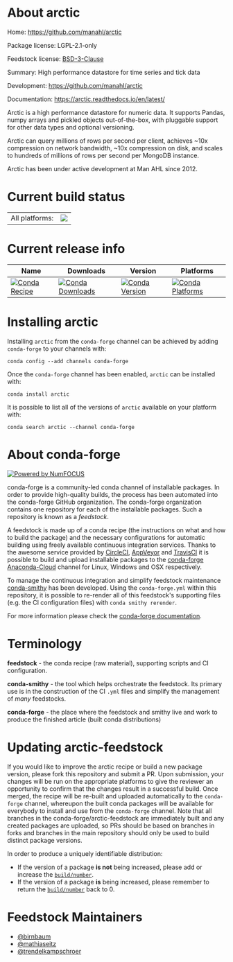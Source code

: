 About arctic
============

Home: https://github.com/manahl/arctic

Package license: LGPL-2.1-only

Feedstock license: [BSD-3-Clause](https://github.com/conda-forge/arctic-feedstock/blob/master/LICENSE.txt)

Summary: High performance datastore for time series and tick data

Development: https://github.com/manahl/arctic

Documentation: https://arctic.readthedocs.io/en/latest/

Arctic is a high performance datastore for numeric data. It supports
Pandas, numpy arrays and pickled objects out-of-the-box, with pluggable
support for other data types and optional versioning.

Arctic can query millions of rows per second per client, achieves ~10x
compression on network bandwidth, ~10x compression on disk, and scales
to hundreds of millions of rows per second per MongoDB instance.

Arctic has been under active development at Man AHL since 2012.


Current build status
====================


<table><tr><td>All platforms:</td>
    <td>
      <a href="https://dev.azure.com/conda-forge/feedstock-builds/_build/latest?definitionId=6824&branchName=master">
        <img src="https://dev.azure.com/conda-forge/feedstock-builds/_apis/build/status/arctic-feedstock?branchName=master">
      </a>
    </td>
  </tr>
</table>

Current release info
====================

| Name | Downloads | Version | Platforms |
| --- | --- | --- | --- |
| [![Conda Recipe](https://img.shields.io/badge/recipe-arctic-green.svg)](https://anaconda.org/conda-forge/arctic) | [![Conda Downloads](https://img.shields.io/conda/dn/conda-forge/arctic.svg)](https://anaconda.org/conda-forge/arctic) | [![Conda Version](https://img.shields.io/conda/vn/conda-forge/arctic.svg)](https://anaconda.org/conda-forge/arctic) | [![Conda Platforms](https://img.shields.io/conda/pn/conda-forge/arctic.svg)](https://anaconda.org/conda-forge/arctic) |

Installing arctic
=================

Installing `arctic` from the `conda-forge` channel can be achieved by adding `conda-forge` to your channels with:

```
conda config --add channels conda-forge
```

Once the `conda-forge` channel has been enabled, `arctic` can be installed with:

```
conda install arctic
```

It is possible to list all of the versions of `arctic` available on your platform with:

```
conda search arctic --channel conda-forge
```


About conda-forge
=================

[![Powered by NumFOCUS](https://img.shields.io/badge/powered%20by-NumFOCUS-orange.svg?style=flat&colorA=E1523D&colorB=007D8A)](http://numfocus.org)

conda-forge is a community-led conda channel of installable packages.
In order to provide high-quality builds, the process has been automated into the
conda-forge GitHub organization. The conda-forge organization contains one repository
for each of the installable packages. Such a repository is known as a *feedstock*.

A feedstock is made up of a conda recipe (the instructions on what and how to build
the package) and the necessary configurations for automatic building using freely
available continuous integration services. Thanks to the awesome service provided by
[CircleCI](https://circleci.com/), [AppVeyor](https://www.appveyor.com/)
and [TravisCI](https://travis-ci.com/) it is possible to build and upload installable
packages to the [conda-forge](https://anaconda.org/conda-forge)
[Anaconda-Cloud](https://anaconda.org/) channel for Linux, Windows and OSX respectively.

To manage the continuous integration and simplify feedstock maintenance
[conda-smithy](https://github.com/conda-forge/conda-smithy) has been developed.
Using the ``conda-forge.yml`` within this repository, it is possible to re-render all of
this feedstock's supporting files (e.g. the CI configuration files) with ``conda smithy rerender``.

For more information please check the [conda-forge documentation](https://conda-forge.org/docs/).

Terminology
===========

**feedstock** - the conda recipe (raw material), supporting scripts and CI configuration.

**conda-smithy** - the tool which helps orchestrate the feedstock.
                   Its primary use is in the construction of the CI ``.yml`` files
                   and simplify the management of *many* feedstocks.

**conda-forge** - the place where the feedstock and smithy live and work to
                  produce the finished article (built conda distributions)


Updating arctic-feedstock
=========================

If you would like to improve the arctic recipe or build a new
package version, please fork this repository and submit a PR. Upon submission,
your changes will be run on the appropriate platforms to give the reviewer an
opportunity to confirm that the changes result in a successful build. Once
merged, the recipe will be re-built and uploaded automatically to the
`conda-forge` channel, whereupon the built conda packages will be available for
everybody to install and use from the `conda-forge` channel.
Note that all branches in the conda-forge/arctic-feedstock are
immediately built and any created packages are uploaded, so PRs should be based
on branches in forks and branches in the main repository should only be used to
build distinct package versions.

In order to produce a uniquely identifiable distribution:
 * If the version of a package **is not** being increased, please add or increase
   the [``build/number``](https://conda.io/docs/user-guide/tasks/build-packages/define-metadata.html#build-number-and-string).
 * If the version of a package **is** being increased, please remember to return
   the [``build/number``](https://conda.io/docs/user-guide/tasks/build-packages/define-metadata.html#build-number-and-string)
   back to 0.

Feedstock Maintainers
=====================

* [@birnbaum](https://github.com/birnbaum/)
* [@mathiaseitz](https://github.com/mathiaseitz/)
* [@trendelkampschroer](https://github.com/trendelkampschroer/)

